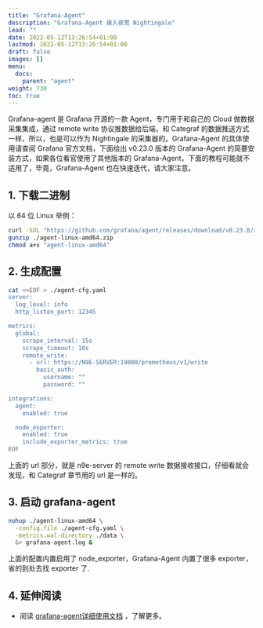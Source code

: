 ```yaml
---
title: "Grafana-Agent"
description: "Grafana-Agent 接入夜莺 Nightingale"
lead: ""
date: 2022-05-12T13:26:54+01:00
lastmod: 2022-05-12T13:26:54+01:00
draft: false
images: []
menu:
  docs:
    parent: "agent"
weight: 730
toc: true
---
```


Grafana-agent 是 Grafana 开源的一款 Agent，专门用于和自己的 Cloud 做数据采集集成，通过 remote write 协议推数据给后端，和 Categraf 的数据推送方式一样，所以，也是可以作为 Nightingale 的采集器的。Grafana-Agent 的具体使用请查阅 Grafana 官方文档，下面给出 v0.23.0 版本的 Grafana-Agent 的简要安装方式，如果各位看官使用了其他版本的 Grafana-Agent，下面的教程可能就不适用了，毕竟，Grafana-Agent 也在快速迭代，请大家注意。

## 1. 下载二进制

以 64 位 Linux 举例：

```bash
curl -SOL "https://github.com/grafana/agent/releases/download/v0.23.0/agent-linux-amd64.zip"
gunzip ./agent-linux-amd64.zip
chmod a+x "agent-linux-amd64"
```

## 2. 生成配置

```bash
cat <<EOF > ./agent-cfg.yaml
server:
  log_level: info
  http_listen_port: 12345

metrics:
  global:
    scrape_interval: 15s
    scrape_timeout: 10s
    remote_write:
      - url: https://N9E-SERVER:19000/prometheus/v1/write
        basic_auth:
          username: ""
          password: ""

integrations:
  agent:
    enabled: true

  node_exporter:
    enabled: true
    include_exporter_metrics: true
EOF
```

上面的 url 部分，就是 n9e-server 的 remote write 数据接收接口，仔细看就会发现，和 Categraf 章节用的 url 是一样的。

## 3. 启动 grafana-agent

```bash
nohup ./agent-linux-amd64 \
  -config.file ./agent-cfg.yaml \
  -metrics.wal-directory ./data \
  &> grafana-agent.log &
```

上面的配置内置启用了 node_exporter，Grafana-Agent 内置了很多 exporter，省的到处去找 exporter 了.

## 4. 延伸阅读
- 阅读 [grafana-agent详细使用文档](/docs/appendix/grafana-agent/grafana-agent-overview/) ，了解更多。
